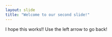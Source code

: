 ```yaml
---
layout: slide
title: "Welcome to our second slide!"
---
```

I hope this works!!
Use the left arrow to go back!
